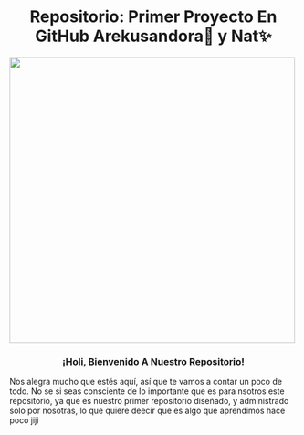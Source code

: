 <p align="center">
<h1 align="center">Repositorio: Primer Proyecto En GitHub Arekusandora🧛 y Nat✨</h1>
<img width="500px" src="https://i.pinimg.com/564x/cf/2b/1d/cf2b1dd2e4650a3e8c6e9ecbf6b88436.jpg" align="center"/>
</p>
<p align="center">
<h3 align="center">¡Holi, Bienvenido A Nuestro Repositorio!</h3>
</p>
Nos alegra mucho que estés aquí, así que te vamos a contar un poco de todo. No se si seas consciente de lo importante que es para nsotros este repositorio, ya que es nuestro primer repositorio diseñado, y administrado solo por nosotras, lo que quiere deecir que es algo que aprendimos hace poco jiji


